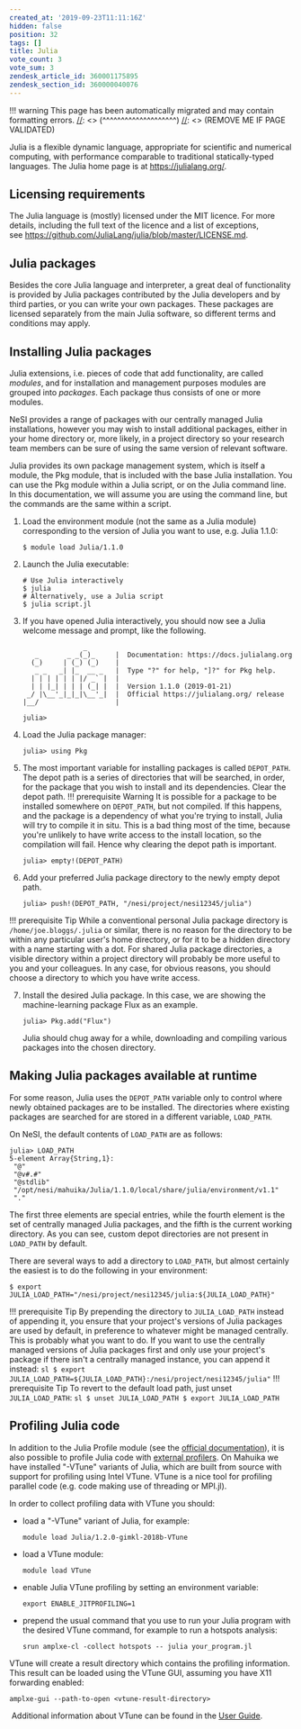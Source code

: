 ```yaml
---
created_at: '2019-09-23T11:11:16Z'
hidden: false
position: 32
tags: []
title: Julia
vote_count: 3
vote_sum: 3
zendesk_article_id: 360001175895
zendesk_section_id: 360000040076
---
```




[//]: <> (REMOVE ME IF PAGE VALIDATED)
[//]: <> (vvvvvvvvvvvvvvvvvvvv)
!!! warning
    This page has been automatically migrated and may contain formatting errors.
[//]: <> (^^^^^^^^^^^^^^^^^^^^)
[//]: <> (REMOVE ME IF PAGE VALIDATED)

Julia is a flexible dynamic language, appropriate for scientific and
numerical computing, with performance comparable to traditional
statically-typed languages. The Julia home page is
at <https://julialang.org/>.

## Licensing requirements

The Julia language is (mostly) licensed under the MIT licence. For more
details, including the full text of the licence and a list of
exceptions,
see <https://github.com/JuliaLang/julia/blob/master/LICENSE.md>.

## Julia packages

Besides the core Julia language and interpreter, a great deal of
functionality is provided by Julia packages contributed by the Julia
developers and by third parties, or you can write your own packages.
These packages are licensed separately from the main Julia software, so
different terms and conditions may apply.

## Installing Julia packages

Julia extensions, i.e. pieces of code that add functionality, are called
*modules*, and for installation and management purposes modules are
grouped into *packages*. Each package thus consists of one or more
modules.

NeSI provides a range of packages with our centrally managed Julia
installations, however you may wish to install additional packages,
either in your home directory or, more likely, in a project directory so
your research team members can be sure of using the same version of
relevant software.

Julia provides its own package management system, which is itself a
module, the Pkg module, that is included with the base Julia
installation. You can use the Pkg module within a Julia script, or on
the Julia command line. In this documentation, we will assume you are
using the command line, but the commands are the same within a script.

1.  Load the environment module (not the same as a Julia module)
    corresponding to the version of Julia you want to use, e.g. Julia
    1.1.0:

    ``` sl
    $ module load Julia/1.1.0
    ```

2.  Launch the Julia executable:

    ``` sl
    # Use Julia interactively
    $ julia
    # Alternatively, use a Julia script
    $ julia script.jl
    ```

3.  If you have opened Julia interactively, you should now see a Julia
    welcome message and prompt, like the following.

    ``` sl
                   _
       _       _ _(_)_     |  Documentation: https://docs.julialang.org
      (_)     | (_) (_)    |
       _ _   _| |_  __ _   |  Type "?" for help, "]?" for Pkg help.
      | | | | | | |/ _` |  |
      | | |_| | | | (_| |  |  Version 1.1.0 (2019-01-21)
     _/ |\__'_|_|_|\__'_|  |  Official https://julialang.org/ release
    |__/                   |

    julia>
    ```

4.  Load the Julia package manager:

    ``` sl
    julia> using Pkg
    ```

5.  The most important variable for installing packages is called
    `DEPOT_PATH`. The depot path is a series of directories that will be
    searched, in order, for the package that you wish to install and its
    dependencies. Clear the depot path.
!!! prerequisite Warning
     It is possible for a package to be installed somewhere on
     `DEPOT_PATH`, but not compiled. If this happens, and the package
     is a dependency of what you're trying to install, Julia will try
     to compile it in situ. This is a bad thing most of the time,
     because you're unlikely to have write access to the install
     location, so the compilation will fail. Hence why clearing the
     depot path is important.

    ``` sl
    julia> empty!(DEPOT_PATH)
    ```

6.  Add your preferred Julia package directory to the newly empty depot
    path.

    ``` sl
    julia> push!(DEPOT_PATH, "/nesi/project/nesi12345/julia")
    ```
!!! prerequisite Tip
     While a conventional personal Julia package directory is
     `/home/joe.bloggs/.julia` or similar, there is no reason for the
     directory to be within any particular user's home directory, or
     for it to be a hidden directory with a name starting with a dot.
     For shared Julia package directories, a visible directory within a
     project directory will probably be more useful to you and your
     colleagues.
     In any case, for obvious reasons, you should choose a directory to
     which you have write access.

7.  Install the desired Julia package. In this case, we are showing the
    machine-learning package Flux as an example.

    ``` sl
    julia> Pkg.add("Flux")
    ```

    Julia should chug away for a while, downloading and compiling
    various packages into the chosen directory.

## Making Julia packages available at runtime

For some reason, Julia uses the `DEPOT_PATH` variable only to control
where newly obtained packages are to be installed. The directories where
existing packages are searched for are stored in a different variable,
`LOAD_PATH`.

On NeSI, the default contents of `LOAD_PATH` are as follows:

``` sl
julia> LOAD_PATH
5-element Array{String,1}:
 "@"
 "@v#.#"
 "@stdlib"
 "/opt/nesi/mahuika/Julia/1.1.0/local/share/julia/environment/v1.1"
 "."
```

The first three elements are special entries, while the fourth element
is the set of centrally managed Julia packages, and the fifth is the
current working directory. As you can see, custom depot directories are
not present in `LOAD_PATH` by default.

There are several ways to add a directory to `LOAD_PATH`, but almost
certainly the easiest is to do the following in your environment:

``` sl
$ export JULIA_LOAD_PATH="/nesi/project/nesi12345/julia:${JULIA_LOAD_PATH}"
```
!!! prerequisite Tip
     By prepending the directory to `JULIA_LOAD_PATH` instead of appending
     it, you ensure that your project's versions of Julia packages are used
     by default, in preference to whatever might be managed centrally. This
     is probably what you want to do. If you want to use the centrally
     managed versions of Julia packages first and only use your project's
     package if there isn't a centrally managed instance, you can append it
     instead:
     ``` sl
     $ export JULIA_LOAD_PATH=${JULIA_LOAD_PATH}:/nesi/project/nesi12345/julia"
     ```
!!! prerequisite Tip
     To revert to the default load path, just unset `JULIA_LOAD_PATH`:
     ``` sl
     $ unset JULIA_LOAD_PATH
     $ export JULIA_LOAD_PATH
     ```

## Profiling Julia code

In addition to the Julia Profile module (see the [official
documentation](https://docs.julialang.org/en/v1/manual/profile/)), it is
also possible to profile Julia code with [external
profilers](https://docs.julialang.org/en/v1/manual/profile/#External-Profiling-1).
On Mahuika we have installed "-VTune" variants of Julia, which are built
from source with support for profiling using Intel VTune. VTune is a
nice tool for profiling parallel code (e.g. code making use of threading
or MPI.jl).

In order to collect profiling data with VTune you should:

-   load a "-VTune" variant of Julia, for example:

    ``` sl
    module load Julia/1.2.0-gimkl-2018b-VTune
    ```

-   load a VTune module:

    ``` sl
    module load VTune
    ```

-   enable Julia VTune profiling by setting an environment variable:

    ``` sl
    export ENABLE_JITPROFILING=1
    ```

-   prepend the usual command that you use to run your Julia program
    with the desired VTune command, for example to run a hotspots
    analysis:

    ``` sl
    srun amplxe-cl -collect hotspots -- julia your_program.jl
    ```

VTune will create a result directory which contains the profiling
information. This result can be loaded using the VTune GUI, assuming you
have X11 forwarding enabled:

``` sl
amplxe-gui --path-to-open <vtune-result-directory>
```

 Additional information about VTune can be found in the [User
Guide](https://software.intel.com/en-us/vtune-amplifier-help).
